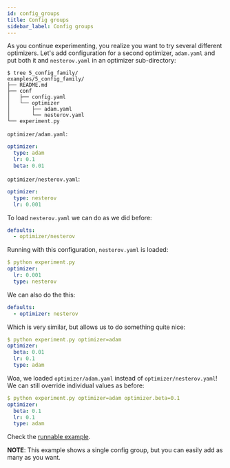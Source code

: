 ```yaml
---
id: config_groups
title: Config groups
sidebar_label: Config groups
---
```

As you continue experimenting, you realize you want to try several different optimizers.
Let's add configuration for a second optimizer, `adam.yaml` and put both it and `nesterov.yaml` in an optimizer sub-directory:
```text
$ tree 5_config_family/
examples/5_config_family/
├── README.md
├── conf
│   ├── config.yaml
│   └── optimizer
│       ├── adam.yaml
│       └── nesterov.yaml
└── experiment.py
```

`optimizer/adam.yaml`:
```yaml
optimizer:
  type: adam
  lr: 0.1
  beta: 0.01
```
`optimizer/nesterov.yaml`:
```yaml
optimizer:
  type: nesterov
  lr: 0.001
```

To load `nesterov.yaml` we can do as we did before:
```yaml
defaults:
  - optimizer/nesterov
```
Running with this configuration, `nesterov.yaml` is loaded:
```yaml
$ python experiment.py
optimizer:
  lr: 0.001
  type: nesterov
```

We can also do the this:
```yaml
defaults:
  - optimizer: nesterov
```

Which is very similar, but allows us to do something quite nice:
```yaml
$ python experiment.py optimizer=adam
optimizer:
  beta: 0.01
  lr: 0.1
  type: adam
```

Woa, we loaded `optimizer/adam.yaml` instead of `optimizer/nesterov.yaml`!
We can still override individual values as before:
```yaml
$ python experiment.py optimizer=adam optimizer.beta=0.1
optimizer:
  beta: 0.1
  lr: 0.1
  type: adam
```

Check the [runnable example](https://github.com/facebookresearch/hydra/tree/master/demos/5_config_groups).

<div class="alert alert--info" role="alert">
<strong>NOTE</strong>: This example shows a single config group, but you can easily add as many as you want.
</div>

